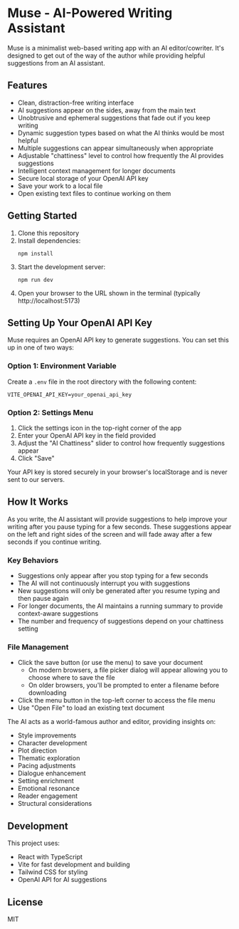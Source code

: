 # Muse - AI-Powered Writing Assistant

Muse is a minimalist web-based writing app with an AI editor/cowriter. It's designed to get out of the way of the author while providing helpful suggestions from an AI assistant.

## Features

- Clean, distraction-free writing interface
- AI suggestions appear on the sides, away from the main text
- Unobtrusive and ephemeral suggestions that fade out if you keep writing
- Dynamic suggestion types based on what the AI thinks would be most helpful
- Multiple suggestions can appear simultaneously when appropriate
- Adjustable "chattiness" level to control how frequently the AI provides suggestions
- Intelligent context management for longer documents
- Secure local storage of your OpenAI API key
- Save your work to a local file
- Open existing text files to continue working on them

## Getting Started

1. Clone this repository
2. Install dependencies:
   ```
   npm install
   ```
3. Start the development server:
   ```
   npm run dev
   ```
4. Open your browser to the URL shown in the terminal (typically http://localhost:5173)

## Setting Up Your OpenAI API Key

Muse requires an OpenAI API key to generate suggestions. You can set this up in one of two ways:

### Option 1: Environment Variable

Create a `.env` file in the root directory with the following content:

```
VITE_OPENAI_API_KEY=your_openai_api_key
```

### Option 2: Settings Menu

1. Click the settings icon in the top-right corner of the app
2. Enter your OpenAI API key in the field provided
3. Adjust the "AI Chattiness" slider to control how frequently suggestions appear
4. Click "Save"

Your API key is stored securely in your browser's localStorage and is never sent to our servers.

## How It Works

As you write, the AI assistant will provide suggestions to help improve your writing after you pause typing for a few seconds. These suggestions appear on the left and right sides of the screen and will fade away after a few seconds if you continue writing.

### Key Behaviors

- Suggestions only appear after you stop typing for a few seconds
- The AI will not continuously interrupt you with suggestions
- New suggestions will only be generated after you resume typing and then pause again
- For longer documents, the AI maintains a running summary to provide context-aware suggestions
- The number and frequency of suggestions depend on your chattiness setting

### File Management

- Click the save button (or use the menu) to save your document
  - On modern browsers, a file picker dialog will appear allowing you to choose where to save the file
  - On older browsers, you'll be prompted to enter a filename before downloading
- Click the menu button in the top-left corner to access the file menu
- Use "Open File" to load an existing text document

The AI acts as a world-famous author and editor, providing insights on:

- Style improvements
- Character development
- Plot direction
- Thematic exploration
- Pacing adjustments
- Dialogue enhancement
- Setting enrichment
- Emotional resonance
- Reader engagement
- Structural considerations

## Development

This project uses:

- React with TypeScript
- Vite for fast development and building
- Tailwind CSS for styling
- OpenAI API for AI suggestions

## License

MIT
